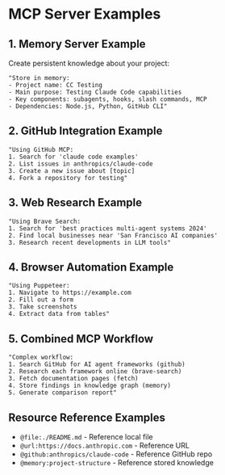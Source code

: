 # MCP Server Examples

## 1. Memory Server Example
Create persistent knowledge about your project:
```
"Store in memory: 
- Project name: CC Testing
- Main purpose: Testing Claude Code capabilities
- Key components: subagents, hooks, slash commands, MCP
- Dependencies: Node.js, Python, GitHub CLI"
```

## 2. GitHub Integration Example
```
"Using GitHub MCP:
1. Search for 'claude code examples'
2. List issues in anthropics/claude-code
3. Create a new issue about [topic]
4. Fork a repository for testing"
```

## 3. Web Research Example
```
"Using Brave Search:
1. Search for 'best practices multi-agent systems 2024'
2. Find local businesses near 'San Francisco AI companies'
3. Research recent developments in LLM tools"
```

## 4. Browser Automation Example
```
"Using Puppeteer:
1. Navigate to https://example.com
2. Fill out a form
3. Take screenshots
4. Extract data from tables"
```

## 5. Combined MCP Workflow
```
"Complex workflow:
1. Search GitHub for AI agent frameworks (github)
2. Research each framework online (brave-search)
3. Fetch documentation pages (fetch)
4. Store findings in knowledge graph (memory)
5. Generate comparison report"
```

## Resource Reference Examples
- `@file:./README.md` - Reference local file
- `@url:https://docs.anthropic.com` - Reference URL
- `@github:anthropics/claude-code` - Reference GitHub repo
- `@memory:project-structure` - Reference stored knowledge